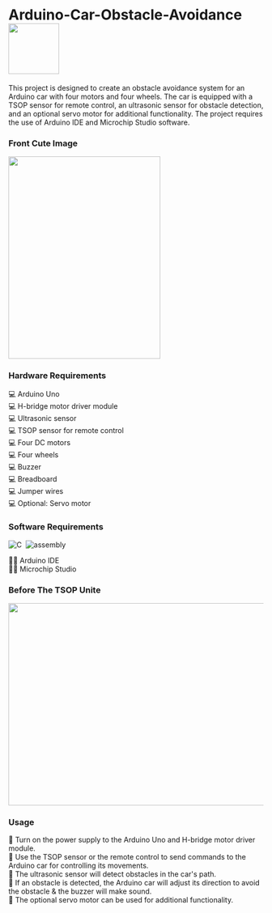 # Arduino-Car-Obstacle-Avoidance<img src="https://i.stack.imgur.com/022Fl.gif" width="100">

This project is designed to create an obstacle avoidance system for an Arduino car with four motors and four wheels. The car is equipped with a TSOP sensor for remote control, an ultrasonic sensor for obstacle detection, and an optional servo motor for additional functionality. The project requires the use of Arduino IDE and Microchip Studio software. 

### Front Cute Image 
<img src="https://github.com/MennahMabrouk/Arduino-Car-Obstacle-Avoidance/assets/101124995/ae86e04b-ccd2-4353-b41b-00c2fb017533" width="300" height="400">

### Hardware Requirements
<p>
💻 Arduino Uno <br>
💻 H-bridge motor driver module <br>
💻 Ultrasonic sensor <br>
💻 TSOP sensor for remote control <br>
💻 Four DC motors <br>
💻 Four wheels <br>
💻 Buzzer <br> 
💻 Breadboard <br>
💻 Jumper wires <br>
💻 Optional: Servo motor </p>

### Software Requirements 
![C](https://img.shields.io/badge/C-05122A?style=for-the-badge&logo=c&logoColor=white)&nbsp;
![assembly ](https://img.shields.io/badge/assembly-05122A?style=for-the-badge&logo=c&logoColor=white)&nbsp;
<p>
👩‍💻 Arduino IDE <br>
👩‍💻 Microchip Studio </p>

### Before The TSOP Unite 
<img src="https://github.com/MennahMabrouk/Arduino-Car-Obstacle-Avoidance/assets/101124995/915cf105-162d-4678-875a-054a2983e93e" width="600" height="400">

### Usage
<p>
📌 Turn on the power supply to the Arduino Uno and H-bridge motor driver module. <br>
📌 Use the TSOP sensor or the remote control to send commands to the Arduino car for controlling its movements. <br>
📌 The ultrasonic sensor will detect obstacles in the car's path. <br>
📌 If an obstacle is detected, the Arduino car will adjust its direction to avoid the obstacle & the buzzer will make sound. <br>
📌 The optional servo motor can be used for additional functionality. </p>
